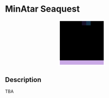 # MinAtar Seaquest

<p align="center">
<img src="https://raw.githubusercontent.com/sotetsuk/pgx/main/docs/assets/minatar-seaquest.gif" width="30%">
</p>


## Description

TBA